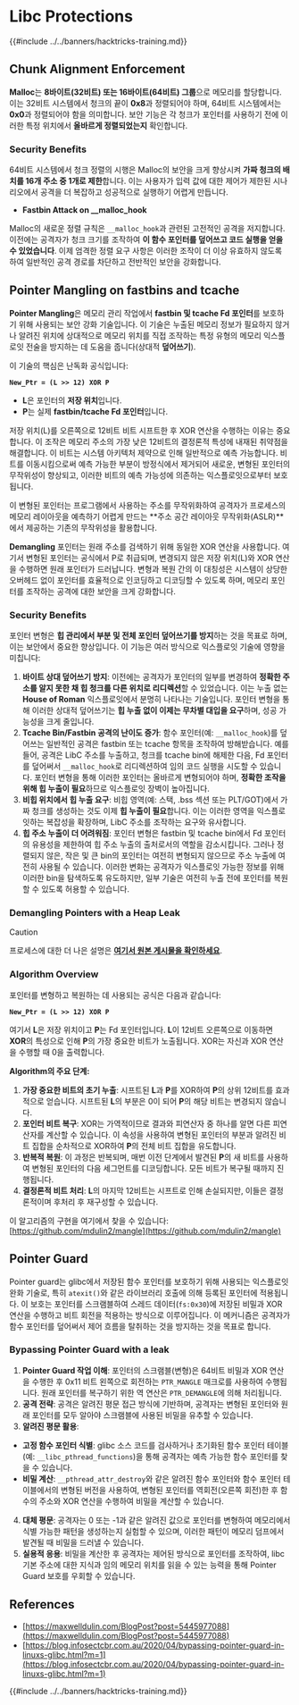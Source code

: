 # Libc Protections

{{#include ../../banners/hacktricks-training.md}}

## Chunk Alignment Enforcement

**Malloc**는 **8바이트(32비트) 또는 16바이트(64비트) 그룹**으로 메모리를 할당합니다. 이는 32비트 시스템에서 청크의 끝이 **0x8**과 정렬되어야 하며, 64비트 시스템에서는 **0x0**과 정렬되어야 함을 의미합니다. 보안 기능은 각 청크가 포인터를 사용하기 전에 이러한 특정 위치에서 **올바르게 정렬되었는지** 확인합니다.

### Security Benefits

64비트 시스템에서 청크 정렬의 시행은 Malloc의 보안을 크게 향상시켜 **가짜 청크의 배치를 16개 주소 중 1개로 제한**합니다. 이는 사용자가 입력 값에 대한 제어가 제한된 시나리오에서 공격을 더 복잡하고 성공적으로 실행하기 어렵게 만듭니다.

- **Fastbin Attack on \_\_malloc_hook**

Malloc의 새로운 정렬 규칙은 `__malloc_hook`과 관련된 고전적인 공격을 저지합니다. 이전에는 공격자가 청크 크기를 조작하여 **이 함수 포인터를 덮어쓰고 코드 실행을 얻을 수 있었습니다**. 이제 엄격한 정렬 요구 사항은 이러한 조작이 더 이상 유효하지 않도록 하여 일반적인 공격 경로를 차단하고 전반적인 보안을 강화합니다.

## Pointer Mangling on fastbins and tcache

**Pointer Mangling**은 메모리 관리 작업에서 **fastbin 및 tcache Fd 포인터**를 보호하기 위해 사용되는 보안 강화 기술입니다. 이 기술은 누출된 메모리 정보가 필요하지 않거나 알려진 위치에 상대적으로 메모리 위치를 직접 조작하는 특정 유형의 메모리 익스플로잇 전술을 방지하는 데 도움을 줍니다(상대적 **덮어쓰기**).

이 기술의 핵심은 난독화 공식입니다:

**`New_Ptr = (L >> 12) XOR P`**

- **L**은 포인터의 **저장 위치**입니다.
- **P**는 실제 **fastbin/tcache Fd 포인터**입니다.

저장 위치(L)를 오른쪽으로 12비트 비트 시프트한 후 XOR 연산을 수행하는 이유는 중요합니다. 이 조작은 메모리 주소의 가장 낮은 12비트의 결정론적 특성에 내재된 취약점을 해결합니다. 이 비트는 시스템 아키텍처 제약으로 인해 일반적으로 예측 가능합니다. 비트를 이동시킴으로써 예측 가능한 부분이 방정식에서 제거되어 새로운, 변형된 포인터의 무작위성이 향상되고, 이러한 비트의 예측 가능성에 의존하는 익스플로잇으로부터 보호됩니다.

이 변형된 포인터는 프로그램에서 사용하는 주소를 무작위화하여 공격자가 프로세스의 메모리 레이아웃을 예측하기 어렵게 만드는 **주소 공간 레이아웃 무작위화(ASLR)**에서 제공하는 기존의 무작위성을 활용합니다.

**Demangling** 포인터는 원래 주소를 검색하기 위해 동일한 XOR 연산을 사용합니다. 여기서 변형된 포인터는 공식에서 P로 취급되며, 변경되지 않은 저장 위치(L)와 XOR 연산을 수행하면 원래 포인터가 드러납니다. 변형과 복원 간의 이 대칭성은 시스템이 상당한 오버헤드 없이 포인터를 효율적으로 인코딩하고 디코딩할 수 있도록 하며, 메모리 포인터를 조작하는 공격에 대한 보안을 크게 강화합니다.

### Security Benefits

포인터 변형은 **힙 관리에서 부분 및 전체 포인터 덮어쓰기를 방지**하는 것을 목표로 하며, 이는 보안에서 중요한 향상입니다. 이 기능은 여러 방식으로 익스플로잇 기술에 영향을 미칩니다:

1. **바이트 상대 덮어쓰기 방지**: 이전에는 공격자가 포인터의 일부를 변경하여 **정확한 주소를 알지 못한 채 힙 청크를 다른 위치로 리디렉션**할 수 있었습니다. 이는 누출 없는 **House of Roman** 익스플로잇에서 분명히 나타나는 기술입니다. 포인터 변형을 통해 이러한 상대적 덮어쓰기는 **힙 누출 없이 이제는 무차별 대입을 요구**하며, 성공 가능성을 크게 줄입니다.
2. **Tcache Bin/Fastbin 공격의 난이도 증가**: 함수 포인터(예: `__malloc_hook`)를 덮어쓰는 일반적인 공격은 fastbin 또는 tcache 항목을 조작하여 방해받습니다. 예를 들어, 공격은 LibC 주소를 누출하고, 청크를 tcache bin에 해제한 다음, Fd 포인터를 덮어써서 `__malloc_hook`로 리디렉션하여 임의 코드 실행을 시도할 수 있습니다. 포인터 변형을 통해 이러한 포인터는 올바르게 변형되어야 하며, **정확한 조작을 위해 힙 누출이 필요**하므로 익스플로잇 장벽이 높아집니다.
3. **비힙 위치에서 힙 누출 요구**: 비힙 영역(예: 스택, .bss 섹션 또는 PLT/GOT)에서 가짜 청크를 생성하는 것도 이제 **힙 누출이 필요**합니다. 이는 이러한 영역을 익스플로잇하는 복잡성을 확장하며, LibC 주소를 조작하는 요구와 유사합니다.
4. **힙 주소 누출이 더 어려워짐**: 포인터 변형은 fastbin 및 tcache bin에서 Fd 포인터의 유용성을 제한하여 힙 주소 누출의 출처로서의 역할을 감소시킵니다. 그러나 정렬되지 않은, 작은 및 큰 bin의 포인터는 여전히 변형되지 않으므로 주소 누출에 여전히 사용될 수 있습니다. 이러한 변화는 공격자가 익스플로잇 가능한 정보를 위해 이러한 bin을 탐색하도록 유도하지만, 일부 기술은 여전히 누출 전에 포인터를 복원할 수 있도록 허용할 수 있습니다.

### **Demangling Pointers with a Heap Leak**

> [!CAUTION]
> 프로세스에 대한 더 나은 설명은 [**여기서 원본 게시물을 확인하세요**](https://maxwelldulin.com/BlogPost?post=5445977088).

### Algorithm Overview

포인터를 변형하고 복원하는 데 사용되는 공식은 다음과 같습니다:

**`New_Ptr = (L >> 12) XOR P`**

여기서 **L**은 저장 위치이고 **P**는 Fd 포인터입니다. **L**이 12비트 오른쪽으로 이동하면 **XOR**의 특성으로 인해 **P**의 가장 중요한 비트가 노출됩니다. XOR는 자신과 XOR 연산을 수행할 때 0을 출력합니다.

**Algorithm의 주요 단계:**

1. **가장 중요한 비트의 초기 누출**: 시프트된 **L**과 **P**를 XOR하여 **P**의 상위 12비트를 효과적으로 얻습니다. 시프트된 **L**의 부분은 0이 되어 **P**의 해당 비트는 변경되지 않습니다.
2. **포인터 비트 복구**: XOR는 가역적이므로 결과와 피연산자 중 하나를 알면 다른 피연산자를 계산할 수 있습니다. 이 속성을 사용하여 변형된 포인터의 부분과 알려진 비트 집합을 순차적으로 XOR하여 **P**의 전체 비트 집합을 유도합니다.
3. **반복적 복원**: 이 과정은 반복되며, 매번 이전 단계에서 발견된 **P**의 새 비트를 사용하여 변형된 포인터의 다음 세그먼트를 디코딩합니다. 모든 비트가 복구될 때까지 진행됩니다.
4. **결정론적 비트 처리**: **L**의 마지막 12비트는 시프트로 인해 손실되지만, 이들은 결정론적이며 후처리 후 재구성할 수 있습니다.

이 알고리즘의 구현을 여기에서 찾을 수 있습니다: [https://github.com/mdulin2/mangle](https://github.com/mdulin2/mangle)

## Pointer Guard

Pointer guard는 glibc에서 저장된 함수 포인터를 보호하기 위해 사용되는 익스플로잇 완화 기술로, 특히 `atexit()`와 같은 라이브러리 호출에 의해 등록된 포인터에 적용됩니다. 이 보호는 포인터를 스크램블하여 스레드 데이터(`fs:0x30`)에 저장된 비밀과 XOR 연산을 수행하고 비트 회전을 적용하는 방식으로 이루어집니다. 이 메커니즘은 공격자가 함수 포인터를 덮어써서 제어 흐름을 탈취하는 것을 방지하는 것을 목표로 합니다.

### **Bypassing Pointer Guard with a leak**

1. **Pointer Guard 작업 이해**: 포인터의 스크램블(변형)은 64비트 비밀과 XOR 연산을 수행한 후 0x11 비트 왼쪽으로 회전하는 `PTR_MANGLE` 매크로를 사용하여 수행됩니다. 원래 포인터를 복구하기 위한 역 연산은 `PTR_DEMANGLE`에 의해 처리됩니다.
2. **공격 전략**: 공격은 알려진 평문 접근 방식에 기반하며, 공격자는 변형된 포인터와 원래 포인터를 모두 알아야 스크램블에 사용된 비밀을 유추할 수 있습니다.
3. **알려진 평문 활용**:
- **고정 함수 포인터 식별**: glibc 소스 코드를 검사하거나 초기화된 함수 포인터 테이블(예: `__libc_pthread_functions`)을 통해 공격자는 예측 가능한 함수 포인터를 찾을 수 있습니다.
- **비밀 계산**: `__pthread_attr_destroy`와 같은 알려진 함수 포인터와 함수 포인터 테이블에서의 변형된 버전을 사용하여, 변형된 포인터를 역회전(오른쪽 회전)한 후 함수의 주소와 XOR 연산을 수행하여 비밀을 계산할 수 있습니다.
4. **대체 평문**: 공격자는 0 또는 -1과 같은 알려진 값으로 포인터를 변형하여 메모리에서 식별 가능한 패턴을 생성하는지 실험할 수 있으며, 이러한 패턴이 메모리 덤프에서 발견될 때 비밀을 드러낼 수 있습니다.
5. **실용적 응용**: 비밀을 계산한 후 공격자는 제어된 방식으로 포인터를 조작하여, libc 기본 주소에 대한 지식과 임의 메모리 위치를 읽을 수 있는 능력을 통해 Pointer Guard 보호를 우회할 수 있습니다.

## References

- [https://maxwelldulin.com/BlogPost?post=5445977088](https://maxwelldulin.com/BlogPost?post=5445977088)
- [https://blog.infosectcbr.com.au/2020/04/bypassing-pointer-guard-in-linuxs-glibc.html?m=1](https://blog.infosectcbr.com.au/2020/04/bypassing-pointer-guard-in-linuxs-glibc.html?m=1)

{{#include ../../banners/hacktricks-training.md}}
